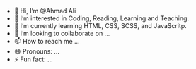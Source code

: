 - 👋 Hi, I’m @Ahmad Ali
- 👀 I’m interested in Coding, Reading, Learning and Teaching.
- 🌱 I’m currently learning HTML, CSS, SCSS, and JavaScritp.
- 💞️ I’m looking to collaborate on ...
- 📫 How to reach me ...
- 😄 Pronouns: ...
- ⚡ Fun fact: ...
